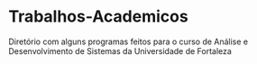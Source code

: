 # Trabalhos-Academicos
Diretório com alguns programas feitos para o curso de Análise e Desenvolvimento de Sistemas da Universidade de Fortaleza
